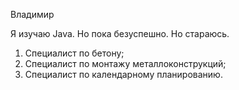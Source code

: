 Владимир

Я изучаю Java. Но пока безуспешно. Но стараюсь.

1. Специалист по бетону;
2. Специалист по монтажу металлоконструкций;
3. Специалист по календарному планированию.